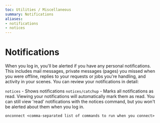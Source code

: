 ```yaml
---
toc: Utilities / Miscellaneous
summary: Notifications
aliases:
- notifications
- notices
---
```


# Notifications

When you log in, you'll be alerted if you have any personal notifications. This includes mail messages, private messages (pages) you missed when you were offline, replies to your requests or jobs you're handling, and activity in your scenes. You can review your notifications in detail:

`notices` - Shows notifications
`notices/catchup` - Marks all notifications as read.
Viewing your notifications will automatically mark them as read. You can still view 'read' notifications with the notices command, but you won't be alerted about them when you log in.

`onconnect <comma-separated list of commands to run when you connect>`
